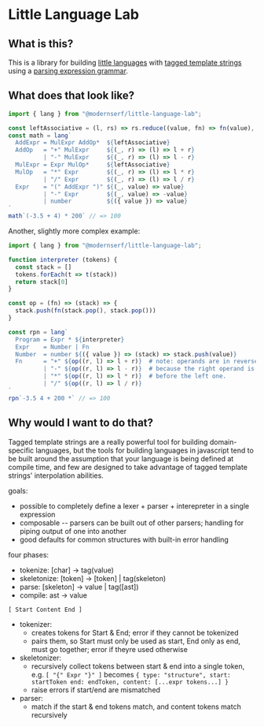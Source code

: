 # Little Language Lab

## What is this?

This is a library for building [little languages](http://staff.um.edu.mt/afra1/seminar/little-languages.pdf)
with [tagged template strings](http://2ality.com/2016/11/computing-tag-functions.html)
using a [parsing expression grammar](https://en.m.wikipedia.org/wiki/Parsing_expression_grammar).

## What does that look like?

```js
import { lang } from "@modernserf/little-language-lab";

const leftAssociative = (l, rs) => rs.reduce((value, fn) => fn(value), l)
const math = lang`
  AddExpr = MulExpr AddOp*  ${leftAssociative}
  AddOp   = "+" MulExpr     ${(_, r) => (l) => l + r}
          | "-" MulExpr     ${(_, r) => (l) => l - r}
  MulExpr = Expr MulOp*     ${leftAssociative}
  MulOp   = "*" Expr        ${(_, r) => (l) => l * r}
          | "/" Expr        ${(_, r) => (l) => l / r}
  Expr    = "(" AddExpr ")" ${(_, value) => value}
          | "-" Expr        ${(_, value) => -value}
          | number          ${({ value }) => value}
`
math`(-3.5 + 4) * 200` // => 100
```

Another, slightly more complex example:

```js
import { lang } from "@modernserf/little-language-lab";

function interpreter (tokens) {
  const stack = []
  tokens.forEach(t => t(stack))
  return stack[0]
}

const op = (fn) => (stack) => {
  stack.push(fn(stack.pop(), stack.pop()))
}

const rpn = lang`
  Program = Expr * ${interpreter}
  Expr    = Number | Fn
  Number  = number ${({ value }) => (stack) => stack.push(value)}
  Fn      = "+" ${op((r, l) => l + r)}  # note: operands are in reverse order,
          | "-" ${op((r, l) => l - r)}  # because the right operand is popped 
          | "*" ${op((r, l) => l * r)}  # before the left one.
          | "/" ${op((r, l) => l / r)}
`
rpn`-3.5 4 + 200 *` // => 100
```

## Why would I want to do that?

Tagged template strings are a really powerful tool for building domain-specific languages,
but the tools for building languages in javascript tend to be built around the assumption that
your language is being defined at compile time, and few are designed to take advantage
of tagged template strings' interpolation abilities.



goals:
- possible to completely define a lexer + parser + interepreter in a single expression
- composable -- parsers can be built out of other parsers; handling for piping output of one into another
- good defaults for common structures with built-in error handling


four phases:
- tokenize: [char] -> tag(value)
- skeletonize: [token] -> [token] | tag(skeleton)
- parse: [skeleton] -> value | tag([ast])
- compile: ast -> value

`[ Start Content End ]`
- tokenizer: 
  + creates tokens for Start & End; error if they cannot be tokenized
  + pairs them, so Start must only be used as start, End only as end, must go together; error if theyre used otherwise
- skeletonizer:
  + recursively collect tokens between start & end into a single token, e.g. `[ "{" Expr "}" ]` becomes `{ type: "structure", start: startToken end: endToken, content: [...expr tokens...] }`
  + raise errors if start/end are mismatched
- parser:
  + match if the start & end tokens match, and content tokens match recursively

  
